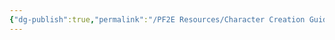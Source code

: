 ```yaml
---
{"dg-publish":true,"permalink":"/PF2E Resources/Character Creation Guide/","title":"Character Creation Guide","tags":["English"],"noteIcon":"","updated":"2024-01-13T22:25:20.532-08:00"}
---
```


